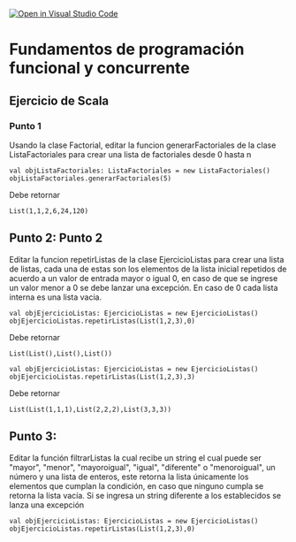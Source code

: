 [![Open in Visual Studio Code](https://classroom.github.com/assets/open-in-vscode-718a45dd9cf7e7f842a935f5ebbe5719a5e09af4491e668f4dbf3b35d5cca122.svg)](https://classroom.github.com/online_ide?assignment_repo_id=11634086&assignment_repo_type=AssignmentRepo)
# Fundamentos de programación funcional y concurrente

## Ejercicio de Scala

### Punto 1

Usando la clase Factorial, editar la funcion generarFactoriales de la clase ListaFactoriales para crear una lista de factoriales desde 0 hasta n

```
val objListaFactoriales: ListaFactoriales = new ListaFactoriales()
objListaFactoriales.generarFactoriales(5)
```

Debe retornar

```
List(1,1,2,6,24,120)
```

## Punto 2: Punto 2

Editar la funcion repetirListas de la clase EjercicioListas para crear una lista de listas, cada una de estas son los elementos de la lista inicial repetidos de acuerdo a un valor de entrada mayor o igual 0, en caso de que se ingrese un valor menor a 0 se debe lanzar una excepción. En caso de 0 cada lista interna es una lista vacia.

```
val objEjercicioListas: EjercicioListas = new EjercicioListas()
objEjercicioListas.repetirListas(List(1,2,3),0)
```
Debe retornar
```
List(List(),List(),List())
```
```
val objEjercicioListas: EjercicioListas = new EjercicioListas()
objEjercicioListas.repetirListas(List(1,2,3),3)
```
Debe retornar
```
List(List(1,1,1),List(2,2,2),List(3,3,3))
```

## Punto 3:

Editar la función filtrarListas la cual recibe un string el cual puede ser "mayor", "menor", "mayoroigual", "igual", "diferente" o "menoroigual", un número y una lista de enteros, este retorna la lista únicamente los elementos que cumplan la condición, en caso que ninguno cumpla se retorna la lista vacía. Si se ingresa un string diferente a los establecidos se lanza una excepción 


```
val objEjercicioListas: EjercicioListas = new EjercicioListas()
objEjercicioListas.repetirListas(List(1,2,3),0)
```

